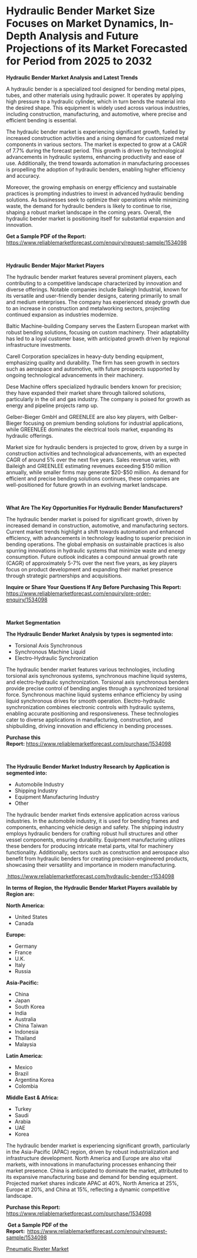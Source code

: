 <p><h1>Hydraulic Bender Market Size Focuses on Market Dynamics, In-Depth Analysis and Future Projections of its Market Forecasted for Period from 2025 to 2032</h1></p><p><strong>Hydraulic Bender Market Analysis and Latest Trends</strong></p>
<p><p>A hydraulic bender is a specialized tool designed for bending metal pipes, tubes, and other materials using hydraulic power. It operates by applying high pressure to a hydraulic cylinder, which in turn bends the material into the desired shape. This equipment is widely used across various industries, including construction, manufacturing, and automotive, where precise and efficient bending is essential.</p><p>The hydraulic bender market is experiencing significant growth, fueled by increased construction activities and a rising demand for customized metal components in various sectors. The market is expected to grow at a CAGR of 7.7% during the forecast period. This growth is driven by technological advancements in hydraulic systems, enhancing productivity and ease of use. Additionally, the trend towards automation in manufacturing processes is propelling the adoption of hydraulic benders, enabling higher efficiency and accuracy.</p><p>Moreover, the growing emphasis on energy efficiency and sustainable practices is prompting industries to invest in advanced hydraulic bending solutions. As businesses seek to optimize their operations while minimizing waste, the demand for hydraulic benders is likely to continue to rise, shaping a robust market landscape in the coming years. Overall, the hydraulic bender market is positioning itself for substantial expansion and innovation.</p></p>
<p><strong>Get a Sample PDF of the Report:&nbsp;</strong> <a href="https://www.reliablemarketforecast.com/enquiry/request-sample/1534098?utm_campaign=1903&utm_medium=2&utm_source=Github&utm_content=ia&utm_term=17022025&utm_id=hydraulic-bender">https://www.reliablemarketforecast.com/enquiry/request-sample/1534098</a></p>
<p>&nbsp;</p>
<p><strong>Hydraulic Bender Major Market Players</strong></p>
<p><p>The hydraulic bender market features several prominent players, each contributing to a competitive landscape characterized by innovation and diverse offerings. Notable companies include Baileigh Industrial, known for its versatile and user-friendly bender designs, catering primarily to small and medium enterprises. The company has experienced steady growth due to an increase in construction and metalworking sectors, projecting continued expansion as industries modernize.</p><p>Baltic Machine-building Company serves the Eastern European market with robust bending solutions, focusing on custom machinery. Their adaptability has led to a loyal customer base, with anticipated growth driven by regional infrastructure investments.</p><p>Carell Corporation specializes in heavy-duty bending equipment, emphasizing quality and durability. The firm has seen growth in sectors such as aerospace and automotive, with future prospects supported by ongoing technological advancements in their machinery.</p><p>Dese Machine offers specialized hydraulic benders known for precision; they have expanded their market share through tailored solutions, particularly in the oil and gas industry. The company is poised for growth as energy and pipeline projects ramp up.</p><p>Gelber-Bieger GmbH and GREENLEE are also key players, with Gelber-Bieger focusing on premium bending solutions for industrial applications, while GREENLEE dominates the electrical tools market, expanding its hydraulic offerings.</p><p>Market size for hydraulic benders is projected to grow, driven by a surge in construction activities and technological advancements, with an expected CAGR of around 5% over the next five years. Sales revenue varies, with Baileigh and GREENLEE estimating revenues exceeding $150 million annually, while smaller firms may generate $20-$50 million. As demand for efficient and precise bending solutions continues, these companies are well-positioned for future growth in an evolving market landscape.</p></p>
<p>&nbsp;</p>
<p><strong>What Are The Key Opportunities For Hydraulic Bender Manufacturers?</strong></p>
<p><p>The hydraulic bender market is poised for significant growth, driven by increased demand in construction, automotive, and manufacturing sectors. Current market trends highlight a shift towards automation and enhanced efficiency, with advancements in technology leading to superior precision in bending operations. The global emphasis on sustainable practices is also spurring innovations in hydraulic systems that minimize waste and energy consumption. Future outlook indicates a compound annual growth rate (CAGR) of approximately 5-7% over the next five years, as key players focus on product development and expanding their market presence through strategic partnerships and acquisitions.</p></p>
<p><strong>Inquire or Share Your Questions If Any Before Purchasing This Report:</strong> <a href="https://www.reliablemarketforecast.com/enquiry/pre-order-enquiry/1534098?utm_campaign=1903&utm_medium=2&utm_source=Github&utm_content=ia&utm_term=17022025&utm_id=hydraulic-bender">https://www.reliablemarketforecast.com/enquiry/pre-order-enquiry/1534098</a></p>
<p>&nbsp;</p>
<p><strong>Market Segmentation</strong></p>
<p><strong>The Hydraulic Bender Market Analysis by types is segmented into:</strong></p>
<p><ul><li>Torsional Axis Synchronous</li><li>Synchronous Machine Liquid</li><li>Electro-Hydraulic Synchronization</li></ul></p>
<p><p>The hydraulic bender market features various technologies, including torsional axis synchronous systems, synchronous machine liquid systems, and electro-hydraulic synchronization. Torsional axis synchronous benders provide precise control of bending angles through a synchronized torsional force. Synchronous machine liquid systems enhance efficiency by using liquid synchronous drives for smooth operation. Electro-hydraulic synchronization combines electronic controls with hydraulic systems, enabling accurate positioning and responsiveness. These technologies cater to diverse applications in manufacturing, construction, and shipbuilding, driving innovation and efficiency in bending processes.</p></p>
<p><strong>Purchase this Report:&nbsp;</strong><a href="https://www.reliablemarketforecast.com/purchase/1534098?utm_campaign=1903&utm_medium=2&utm_source=Github&utm_content=ia&utm_term=17022025&utm_id=hydraulic-bender">https://www.reliablemarketforecast.com/purchase/1534098</a></p>
<p>&nbsp;</p>
<p><strong>The Hydraulic Bender Market Industry Research by Application is segmented into:</strong></p>
<p><ul><li>Automobile Industry</li><li>Shipping Industry</li><li>Equipment Manufacturing Industry</li><li>Other</li></ul></p>
<p><p>The hydraulic bender market finds extensive application across various industries. In the automobile industry, it is used for bending frames and components, enhancing vehicle design and safety. The shipping industry employs hydraulic benders for crafting robust hull structures and other vessel components, ensuring durability. Equipment manufacturing utilizes these benders for producing intricate metal parts, vital for machinery functionality. Additionally, sectors such as construction and aerospace also benefit from hydraulic benders for creating precision-engineered products, showcasing their versatility and importance in modern manufacturing.</p></p>
<p><a href="https://www.reliablemarketforecast.com/hydraulic-bender-r1534098?utm_campaign=1903&utm_medium=2&utm_source=Github&utm_content=ia&utm_term=17022025&utm_id=hydraulic-bender">&nbsp;https://www.reliablemarketforecast.com/hydraulic-bender-r1534098</a></p>
<p><strong>In terms of Region, the Hydraulic Bender Market Players available by Region are:</strong></p>
<p>
    <p> <strong> North America: </strong>
        <ul>
            <li>United States</li>
            <li>Canada</li>
        </ul>
        </p> 
    <p> <strong> Europe: </strong>
        <ul>
            <li>Germany</li>
            <li>France</li>
            <li>U.K.</li>
            <li>Italy</li>
            <li>Russia</li>
        </ul>
        </p> 
    <p> <strong> Asia-Pacific: </strong>
        <ul>
            <li>China</li>
            <li>Japan</li>
            <li>South Korea</li>
            <li>India</li>
            <li>Australia</li>
            <li>China Taiwan</li>
            <li>Indonesia</li>
            <li>Thailand</li>
            <li>Malaysia</li>
        </ul>
        </p> 
    <p> <strong> Latin America: </strong>
        <ul>
            <li>Mexico</li>
            <li>Brazil</li>
            <li>Argentina Korea</li>
            <li>Colombia</li>
        </ul>
        </p> 
    <p> <strong> Middle East & Africa: </strong>
        <ul>
            <li>Turkey</li>
            <li>Saudi</li>
            <li>Arabia</li>
            <li>UAE</li>
            <li>Korea</li>
        </ul>
    </p>
    </p>
<p><p>The hydraulic bender market is experiencing significant growth, particularly in the Asia-Pacific (APAC) region, driven by robust industrialization and infrastructure development. North America and Europe are also vital markets, with innovations in manufacturing processes enhancing their market presence. China is anticipated to dominate the market, attributed to its expansive manufacturing base and demand for bending equipment. Projected market shares indicate APAC at 40%, North America at 25%, Europe at 20%, and China at 15%, reflecting a dynamic competitive landscape.</p></p>
<p><strong>Purchase this Report: </strong><a href="https://www.reliablemarketforecast.com/purchase/1534098?utm_campaign=1903&utm_medium=2&utm_source=Github&utm_content=ia&utm_term=17022025&utm_id=hydraulic-bender">https://www.reliablemarketforecast.com/purchase/1534098</a></p>
<p>&nbsp;<strong>Get a Sample PDF of the Report:&nbsp;&nbsp;</strong><a href="https://www.reliablemarketforecast.com/enquiry/request-sample/1534098?utm_campaign=1903&utm_medium=2&utm_source=Github&utm_content=ia&utm_term=17022025&utm_id=hydraulic-bender">https://www.reliablemarketforecast.com/enquiry/request-sample/1534098</a></p>
<p><strong></strong></p>
<p><p><a href="https://github.com/ashepherd82/Market-Research-Report-List-7/blob/main/pneumatic-riveter-market.md?utm_campaign=1903&utm_medium=2&utm_source=Github&utm_content=ia&utm_term=17022025&utm_id=hydraulic-bender">Pneumatic Riveter Market</a></p></p>